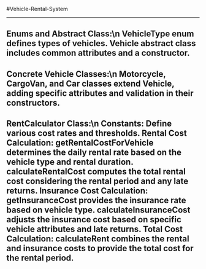 #Vehicle-Rental-System

--------------------------------------------------------------------------------------------------------------------------------------------------------------------------------------
Enums and Abstract Class:\n
VehicleType enum defines types of vehicles.
Vehicle abstract class includes common attributes and a constructor.
--------------------------------------------------------------------------------------------------------------------------------------------------------------------------------------
Concrete Vehicle Classes:\n
Motorcycle, CargoVan, and Car classes extend Vehicle, adding specific attributes and validation in their constructors.
--------------------------------------------------------------------------------------------------------------------------------------------------------------------------------------
RentCalculator Class:\n
Constants: Define various cost rates and thresholds.
Rental Cost Calculation: getRentalCostForVehicle determines the daily rental rate based on the vehicle type and rental duration. calculateRentalCost computes the total rental cost considering the rental period and any late returns.
Insurance Cost Calculation: getInsuranceCost provides the insurance rate based on vehicle type. calculateInsuranceCost adjusts the insurance cost based on specific vehicle attributes and late returns.
Total Cost Calculation: calculateRent combines the rental and insurance costs to provide the total cost for the rental period.
--------------------------------------------------------------------------------------------------------------------------------------------------------------------------------------
